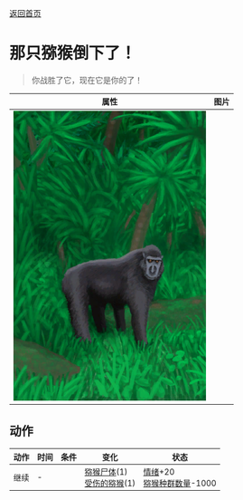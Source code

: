 [返回首页](index.md)  
# 那只猕猴倒下了！  
> 你战胜了它，现在它是你的了！  
  
  属性  |   图片   
 ----  |  ----:   
   |  ![](Sprite/MacaqueEvent.png)   
  
## 动作  
动作  |  时间  |  条件  |  变化  |  状态  
----  |  ----  |  ----  |  ----  |  ----  
继续  |  -  |    |  [猕猴尸体](MacaqueCarcass.md)(1)<br>[受伤的猕猴](MacaqueWounded.md)(1)  |  [情绪](Morale.md)+20<br>[猕猴种群数量](Pop_Macaque.md)-1000  
